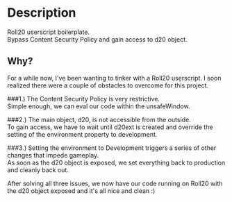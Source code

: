 # Description
Roll20 userscript boilerplate.  
Bypass Content Security Policy and gain access to d20 object.

## Why?
For a while now, I've been wanting to tinker with a Roll20 userscript. I soon realized there were a couple of obstacles to overcome for this project. 

###1.) The Content Security Policy is very restrictive.  
 Simple enough, we can eval our code within the unsafeWindow. 

###2.) The main object, d20, is not accessible from the outside.  
 To gain access, we have to wait until d20ext is created and override the setting of the environment property to development.

###3.) Setting the environment to Development triggers a series of other changes that impede gameplay.  
 As soon as the d20 object is exposed, we set everything back to production and cleanly back out.

After solving all three issues, we now have our code running on Roll20 with the d20 object exposed and it's all nice and clean :)